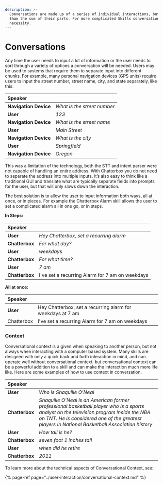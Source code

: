 ```yaml
---
description: >-
  Conversations are made up of a series of individual interactions, but are more
  than the sum of their parts. For more complicated Skills conversations are a
  necessity.
---
```


# Conversations

Any time the user needs to input a lot of information or the user needs to sort through a variety of options a conversation will be needed. 
Users may be used to systems that require them to separate input into different chunks. 
For example, many personal navigation devices \(GPS units\) require users to input the street number, street name, city, and state separately, like this:

| Speaker |  |
| :--- | :--- |
| **Navigation Device** | _What is the street number_ |
| **User** | _123_ |
| **Navigation Device** | _What is the street name_ |
| **User** | _Main Street_ |
| **Navigation Device** | _What is the city_ |
| **User** | _Springfield_ |
| **Navigation Device** | _Oregon_ |

This was a limitation of the technology, both the STT and intent parser were not capable of handling an entire address. 
With Chatterbox you do not need to separate the address into multiple inputs. 
It’s also easy to think like a traditional GUI and translate what are typically separate fields into prompts for the user, but that will only slows down the interaction. 

The best solution is to allow the user to input information both ways, all at once, or in pieces. 
For example the Chatterbox Alarm skill allows the user to set a complicated alarm all in one go, or in steps.

**In Steps:**

| Speaker |  |
| :--- | :--- |
| **User** | _Hey Chatterbox, set a recurring alarm_ |
| **Chatterbox** | _For what day?_ |
| **User** | _weekdays_ |
| **Chatterbox** | _For what time?_ |
| **User** | _7 am_ |
| **Chatterbox** | I've set a recurring Alarm for 7 am on weekdays |

**All at once:**

| Speaker |  |
| :--- | :--- |
| **User** | Hey Chatterbox, set a recurring alarm for weekdays at 7 am |
| Chatterbox | I've set a recurring Alarm for 7 am on weekdays |

### Context

Conversational context is a given when speaking to another person, but not always when interacting with a computer based system. 
Many skills are designed with only a quick back and forth interaction in mind, and can operate well without conversational context, but conversational context can be a powerful addition to a skill and can make the interaction much more life like. 
Here are some examples of how to use context in conversation. 

| Speaker |  |
| :--- | :--- |
| **User** | _Who is Shaquille O'Neal_ |
| **Chatterbox** | _Shaquille O'Neal is an American former professional basketball player who is a sports analyst on the television program Inside the NBA on TNT. He is considered one of the greatest players in National Basketball Association history_ |
| **User** | _How tall is he?_ |
| **Chatterbox** | _seven foot 1 inches tall_ |
| **User** | _when did he retire_ |
| **Chatterbox** | _2011_ |

To learn more about the technical aspects of Conversational Context, see:

{% page-ref page="../user-interaction/conversational-context.md" %}



